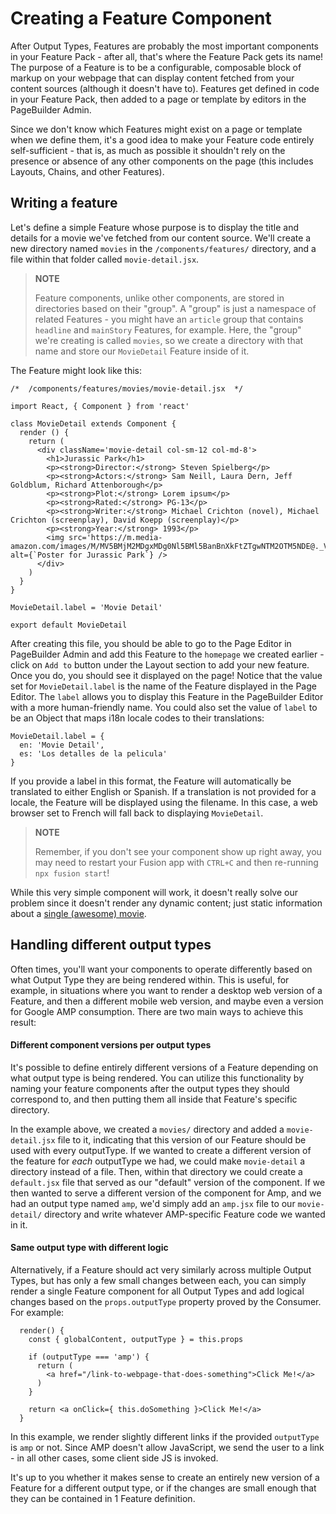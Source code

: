 Creating a Feature Component
============================

After Output Types, Features are probably the most important components in your Feature Pack - after all, that's where the Feature Pack gets its name! The purpose of a Feature is to be a configurable, composable block of markup on your webpage that can display content fetched from your content sources (although it doesn't have to). Features get defined in code in your Feature Pack, then added to a page or template by editors in the PageBuilder Admin.

Since we don't know which Features might exist on a page or template when we define them, it's a good idea to make your Feature code entirely self-sufficient - that is, as much as possible it shouldn't rely on the presence or absence of any other components on the page (this includes Layouts, Chains, and other Features).

Writing a feature
-----------------

Let's define a simple Feature whose purpose is to display the title and details for a movie we've fetched from our content source. We'll create a new directory named `movies` in the `/components/features/` directory, and a file within that folder called `movie-detail.jsx`.

> **NOTE**
> 
> Feature components, unlike other components, are stored in directories based on their "group". A "group" is just a namespace of related Features - you might have an `article` group that contains `headline` and `mainStory` Features, for example. Here, the "group" we're creating is called `movies`, so we create a directory with that name and store our `MovieDetail` Feature inside of it.

The Feature might look like this:

    /*  /components/features/movies/movie-detail.jsx  */
    
    import React, { Component } from 'react'
    
    class MovieDetail extends Component {
      render () {
        return (
          <div className='movie-detail col-sm-12 col-md-8'>
            <h1>Jurassic Park</h1>
            <p><strong>Director:</strong> Steven Spielberg</p>
            <p><strong>Actors:</strong> Sam Neill, Laura Dern, Jeff Goldblum, Richard Attenborough</p>
            <p><strong>Plot:</strong> Lorem ipsum</p>
            <p><strong>Rated:</strong> PG-13</p>
            <p><strong>Writer:</strong> Michael Crichton (novel), Michael Crichton (screenplay), David Koepp (screenplay)</p>
            <p><strong>Year:</strong> 1993</p>
            <img src='https://m.media-amazon.com/images/M/MV5BMjM2MDgxMDg0Nl5BMl5BanBnXkFtZTgwNTM2OTM5NDE@._V1_SX300.jpg' alt={`Poster for Jurassic Park`} />
          </div>
        )
      }
    }
    
    MovieDetail.label = 'Movie Detail'
    
    export default MovieDetail
    

After creating this file, you should be able to go to the Page Editor in PageBuilder Admin and add this Feature to the `homepage` we created earlier - click on `Add to` button under the Layout section to add your new feature. Once you do, you should see it displayed on the page! Notice that the value set for `MovieDetail.label` is the name of the Feature displayed in the Page Editor. The `label` allows you to display this Feature in the PageBuilder Editor with a more human-friendly name. You could also set the value of `label` to be an Object that maps i18n locale codes to their translations:

    MovieDetail.label = {
      en: 'Movie Detail',
      es: 'Los detalles de la pelicula'
    }
    

If you provide a label in this format, the Feature will automatically be translated to either English or Spanish. If a translation is not provided for a locale, the Feature will be displayed using the filename. In this case, a web browser set to French will fall back to displaying `MovieDetail`.

> **NOTE**
> 
> Remember, if you don't see your component show up right away, you may need to restart your Fusion app with `CTRL+C` and then re-running `npx fusion start`!

While this very simple component will work, it doesn't really solve our problem since it doesn't render any dynamic content; just static information about a [single (awesome) movie](https://www.imdb.com/title/tt0107290/). 

Handling different output types
-------------------------------

Often times, you'll want your components to operate differently based on what Output Type they are being rendered within. This is useful, for example, in situations where you want to render a desktop web version of a Feature, and then a different mobile web version, and maybe even a version for Google AMP consumption. There are two main ways to achieve this result:

#### Different component versions per output types

It's possible to define entirely different versions of a Feature depending on what output type is being rendered. You can utilize this functionality by naming your feature components after the output types they should correspond to, and then putting them all inside that Feature's specific directory.

In the example above, we created a `movies/` directory and added a `movie-detail.jsx` file to it, indicating that this version of our Feature should be used with every outputType. If we wanted to create a different version of the feature for _each_ outputType we had, we could make `movie-detail` a directory instead of a file. Then, within that directory we could create a `default.jsx` file that served as our "default" version of the component. If we then wanted to serve a different version of the component for Amp, and we had an output type named `amp`, we'd simply add an `amp.jsx` file to our `movie-detail/` directory and write whatever AMP-specific Feature code we wanted in it.


#### Same output type with different logic

Alternatively, if a Feature should act very similarly across multiple Output Types, but has only a few small changes between each, you can simply render a single Feature component for all Output Types and add logical changes based on the `props.outputType` property proved by the Consumer. For example:

      render() {
        const { globalContent, outputType } = this.props
    
        if (outputType === 'amp') {
          return (
            <a href="/link-to-webpage-that-does-something">Click Me!</a>
          )
        }
    
        return <a onClick={ this.doSomething }>Click Me!</a>
      }
    

In this example, we render slightly different links if the provided `outputType` is `amp` or not. Since AMP doesn't allow JavaScript, we send the user to a link - in all other cases, some client side JS is invoked.

It's up to you whether it makes sense to create an entirely new version of a Feature for a different output type, or if the changes are small enough that they can be contained in 1 Feature definition.